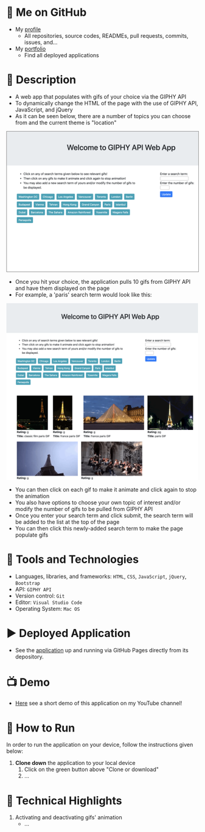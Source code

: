 # :link: Me on GitHub
* My [profile](https://github.com/Arsalan-Sadri)
  * All repositories, source codes, READMEs, pull requests, commits, issues, and...
* My [portfolio](https://Arsalan-Sadri.github.io)
  * Find all deployed applications 

# :page_with_curl: Description
* A web app that populates with gifs of your choice via the GIPHY API
* To dynamically change the HTML of the page with the use of GIPHY API, JavaScript, and jQuery 
* As it can be seen below, there are a number of topics you can choose from and the current theme is "location"

<img src="Docs/Images/main_page.png" style="border: 1px solid grey" >

* Once you hit your choice, the application pulls 10 gifs from GIPHY API and have them displayed on the page
* For example, a 'paris' search term would look like this:

<img src="Docs/Images/paris_search.png" >


* You can then click on each gif to make it animate and click again to stop the animation
* You also have options to choose your own topic of interest and/or modify the number of gifs to be pulled from GIPHY API
* Once you enter your search term and click submit, the search term will be added to the list at the top of the page
* You can then click this newly-added search term to make the page populate gifs


# :nut_and_bolt: Tools and Technologies
* Languages, libraries, and frameworks: `HTML`, `CSS`, `JavaScript`, `jQuery`, `Bootstrap`
* API: `GIPHY API`
* Version control: `Git`
* Editor: `Visual Studio Code`
* Operating System: `Mac OS`

# :arrow_forward: Deployed Application
* See the [application]() up and running via GitHub Pages directly from its depository. 

# :tv: Demo
* [Here]() see a short demo of this application on my YouTube channel!

# :wrench: How to Run
In order to run the application on your device, follow the instructions given below:
1. **Clone down** the application to your local device
   1. Click on the green button above "Clone or download"
   2. ...

# :key: Technical Highlights
1. Activating and deactivating gifs' animation
   * ...